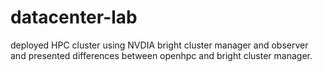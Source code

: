 # datacenter-lab
 deployed HPC cluster using NVDIA bright cluster manager and observer and presented differences between openhpc and bright cluster manager.
